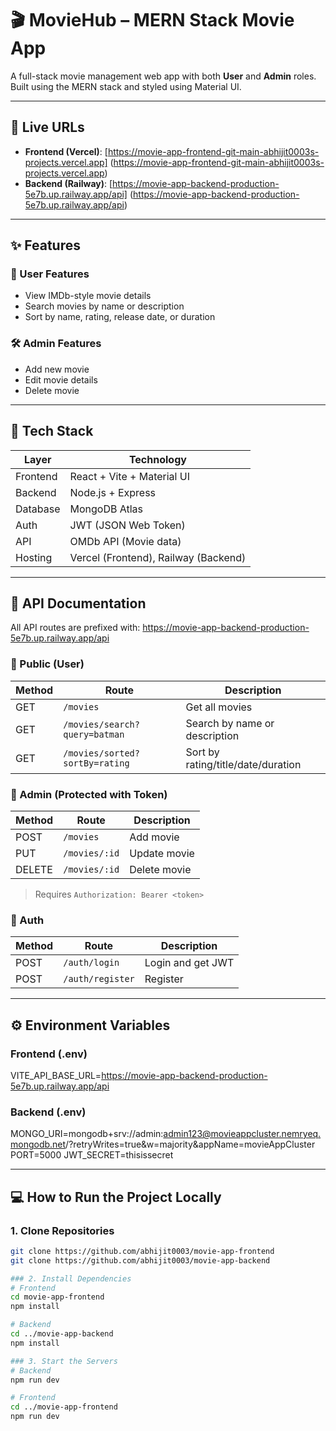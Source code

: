 # 🎬 MovieHub – MERN Stack Movie App

A full-stack movie management web app with both **User** and **Admin** roles. Built using the MERN stack and styled using Material UI.

---

## 🔗 Live URLs

- **Frontend (Vercel)**: [https://movie-app-frontend-git-main-abhijit0003s-projects.vercel.app]
(https://movie-app-frontend-git-main-abhijit0003s-projects.vercel.app)
- **Backend (Railway)**: [https://movie-app-backend-production-5e7b.up.railway.app/api]
(https://movie-app-backend-production-5e7b.up.railway.app/api)

---

## ✨ Features

### 👤 User Features
- View IMDb-style movie details
- Search movies by name or description
- Sort by name, rating, release date, or duration

### 🛠 Admin Features
- Add new movie
- Edit movie details
- Delete movie

---

## 🧰 Tech Stack

| Layer     | Technology                |
|-----------|---------------------------|
| Frontend  | React + Vite + Material UI|
| Backend   | Node.js + Express         |
| Database  | MongoDB Atlas             |
| Auth      | JWT (JSON Web Token)      |
| API       | OMDb API (Movie data)     |
| Hosting   | Vercel (Frontend), Railway (Backend) |

---

## 📘 API Documentation

All API routes are prefixed with:
https://movie-app-backend-production-5e7b.up.railway.app/api


### 🔹 Public (User)

| Method | Route                             | Description                          |
|--------|-----------------------------------|--------------------------------------|
| GET    | `/movies`                         | Get all movies                       |
| GET    | `/movies/search?query=batman`     | Search by name or description        |
| GET    | `/movies/sorted?sortBy=rating`    | Sort by rating/title/date/duration   |

### 🔐 Admin (Protected with Token)

| Method | Route             | Description           |
|--------|------------------|------------------------|
| POST   | `/movies`        | Add movie             |
| PUT    | `/movies/:id`    | Update movie          |
| DELETE | `/movies/:id`    | Delete movie          |

> Requires `Authorization: Bearer <token>`

### 🔑 Auth

| Method | Route         | Description      |
|--------|---------------|------------------|
| POST   | `/auth/login` | Login and get JWT|
| POST   | `/auth/register` | Register       |

---

## ⚙️ Environment Variables

### Frontend (.env)
VITE_API_BASE_URL=https://movie-app-backend-production-5e7b.up.railway.app/api

### Backend (.env)
MONGO_URI=mongodb+srv://admin:admin123@movieappcluster.nemryeq.mongodb.net/?retryWrites=true&w=majority&appName=movieAppCluster
PORT=5000
JWT_SECRET=thisissecret


---
## 💻 How to Run the Project Locally

### 1. Clone Repositories

```bash
git clone https://github.com/abhijit0003/movie-app-frontend
git clone https://github.com/abhijit0003/movie-app-backend

### 2. Install Dependencies
# Frontend
cd movie-app-frontend
npm install

# Backend
cd ../movie-app-backend
npm install

### 3. Start the Servers
# Backend
npm run dev

# Frontend
cd ../movie-app-frontend
npm run dev
